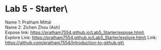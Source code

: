 # Lab 5 - Starter\
Name 1: Pratham Mittal\
Name 2: Zichen Zhou (Ash)\
Expose link: https://pratham7554.github.io/Lab5_Starter/expose.html\
Explore Link: https://pratham7554.github.io/Lab5_Starter/explore.html\
Link: https://github.com/pratham7554/Introduction-to-github.git\

